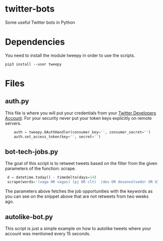 # twitter-bots
Some useful Twitter bots in Python

# Dependencies

You need to install the module tweepy in order to use the scripts.

```
pip3 install --user tweepy 
```
# Files

## auth.py

This file is where you will put your credentials from your [Twitter Developers Account](https://developer.twitter.com/en).
For your security never put your token keys explicitly on remote servers.

```python
    auth = tweepy.OAuthHandler(consumer_key='', consumer_secret='')
    auth.set_access_token(key='', secret='')
```

## bot-tech-jobs.py

The goal of this script is to retweet tweets based on the filter from the given parameters of the function: scrape.

```python
 d = datetime.today() - timedelta(days=14)
 scrape(words='(vaga OR vagas) (pj OR clt)  (dev OR desenvolvedor OR UI OR UX OR DevOps OR SRE) R$ -filter:retweets', date_since=d ,numtweet=300, language='pt')  
```
The parameters above fetches the job opportunities with the keywords as you can see on the snippet above that are not retweets from two weeks ago.

## autolike-bot.py

This script is just a simple example on how to autolike tweets where your account was mentioned every 15 seconds.
